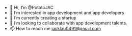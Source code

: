 - 👋 Hi, I’m @PotatoJAC
- 👀 I’m interested in app development and app developers
- 🌱 I’m currently creating a startup
- 💞️ I’m looking to collaborate with app development talents.
- 📫 How to reach me jacklau0491@gmail.com

<!---
PotatoJAC/PotatoJAC is a ✨ special ✨ repository because its `README.md` (this file) appears on your GitHub profile.
You can click the Preview link to take a look at your changes.
--->

